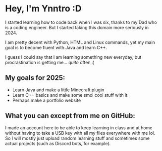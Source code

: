 # Hey, I'm Ynntro :D

I started learning how to code back when I was six, thanks to my Dad who is a coding engineer. But I started taking this domain more seriously in 2024.

I am pretty decent with Python, HTML and Linux commands, yet my main goal is to become fluent with Java and learn C++.

I guess I could say that I am learning something new everyday, but procrastination is getting me... *quite* often :)

## My goals for 2025:
* Learn Java and make a little Minecraft plugin
* Learn C++ basics and make some smol cool stuff with it
* Perhaps make a portfolio website

## What you can except from me on GitHub:
I made an account here to be able to keep learning in class and at home without having to take a USB key with all my files everywhere with me lol. So I will mostly just upload random learning stuff and sometimes some actual projects (such as Discord bots, for example).
